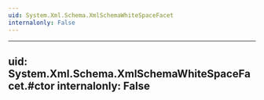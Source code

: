 ```yaml
---
uid: System.Xml.Schema.XmlSchemaWhiteSpaceFacet
internalonly: False
---
```


---
uid: System.Xml.Schema.XmlSchemaWhiteSpaceFacet.#ctor
internalonly: False
---
